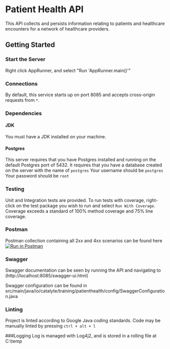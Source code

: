 # Patient Health API
This API collects and persists information relating to patients and healthcare encounters 
for a network of healthcare providers. 

## Getting Started
### Start the Server
Right click AppRunner, and select "Run 'AppRunner.main()'"

### Connections

By default, this service starts up on port 8085 and accepts cross-origin
requests from `*`.

### Dependencies

#### JDK

You must have a JDK installed on your machine.

#### Postgres

This server requires that you have Postgres installed and running on the default Postgres port of 5432. 
It requires that you have a database created on the server with the name of `postgres`
Your username should be `postgres`
Your password should be `root`

### Testing

Unit and Integration tests are provided.  To run tests with coverage, right-click 
on the test package you wish to run and select `Run With Coverage`.  Coverage exceeds 
a standard of 100% method coverage and 75% line coverage.  

### Postman

Postman collection containing all 2xx and 4xx scenarios can be found here
[![Run in Postman](https://run.pstmn.io/button.svg)](https://app.getpostman.com/run-collection/16776033-2eee7897-a167-4f06-bf54-a965dd0e9214?action=collection%2Ffork&collection-url=entityId%3D16776033-2eee7897-a167-4f06-bf54-a965dd0e9214%26entityType%3Dcollection%26workspaceId%3Db8eb4c28-95c7-4d4c-9e99-9341b9efc96f)

### Swagger
Swagger documentation can be seen by running the API and navigating to (http://localhost:8085/swagger-ui.html)

Swagger configuration can be found in src/main/java/io/catalyte/training/patienthealth/config/SwaggerConfiguration.java

### Linting
Project is linted according to Google Java coding standards.  Code may be manually linted by pressing `ctrl + alt + l`

###Logging
Log is managed with Log4j2, and is stored in a rolling file at C:\temp